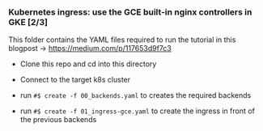 ### Kubernetes ingress: use the GCE built-in nginx controllers in GKE [2/3]

This folder  contains the YAML files required to run the tutorial in this blogpost -> https://medium.com/p/117653d9f7c3

* Clone this repo and cd into this directory

* Connect to the target k8s cluster

* run `#$ create -f 00_backends.yaml` to creates the required backends 

* run `#$ create -f 01_ingress-gce.yaml` to create the ingress in front of the previous backends
